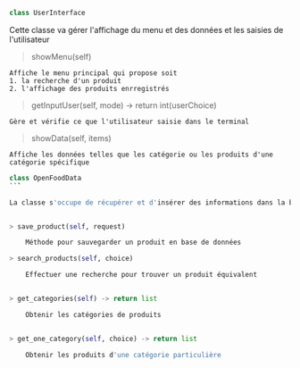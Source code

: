 
```python
class UserInterface
```

Cette classe va gérer l'affichage du menu et des données et les saisies de l'utilisateur

> showMenu(self)

    Affiche le menu principal qui propose soit 
    1. la recherche d'un produit
    2. l'affichage des produits enrregistrés


> getInputUser(self, mode) -> return int(userChoice)

    Gère et vérifie ce que l'utilisateur saisie dans le terminal

> showData(self, items)

    Affiche les données telles que les catégorie ou les produits d'une catégorie spécifique



```python
class OpenFoodData
``̀`

La classe s'occupe de récupérer et d'insérer des informations dans la base de données


> save_product(self, request)

    Méthode pour sauvegarder un produit en base de données

> search_products(self, choice)

    Effectuer une recherche pour trouver un produit équivalent


> get_categories(self) -> return list

    Obtenir les catégories de produits


> get_one_category(self, choice) -> return list

    Obtenir les produits d'une catégorie particulière
